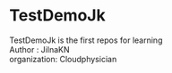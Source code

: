 # TestDemoJk
TestDemoJk is the first repos for learning
<br>Author : JilnaKN
<br>organization: Cloudphysician
